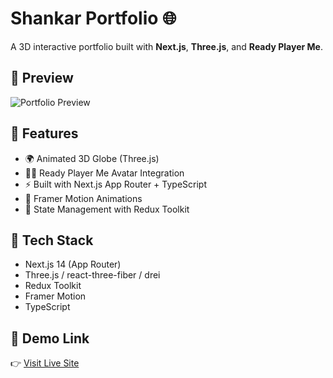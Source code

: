 # Shankar Portfolio 🌐

A 3D interactive portfolio built with **Next.js**, **Three.js**, and **Ready Player Me**.

## 🚀 Preview

![Portfolio Preview](https://portfolio-shankar-beryl.vercel.app/preview.png)

## 🧩 Features

- 🌍 Animated 3D Globe (Three.js)
- 🧑‍🚀 Ready Player Me Avatar Integration
- ⚡ Built with Next.js App Router + TypeScript
- 🎨 Framer Motion Animations
- 🧠 State Management with Redux Toolkit

## 🧠 Tech Stack

- Next.js 14 (App Router)
- Three.js / react-three-fiber / drei
- Redux Toolkit
- Framer Motion
- TypeScript

## 📸 Demo Link

👉 [Visit Live Site](https://portfolio-shankar-beryl.vercel.app/)

